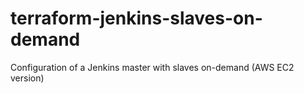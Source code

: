 # terraform-jenkins-slaves-on-demand
Configuration of a Jenkins master with slaves on-demand (AWS EC2 version)

